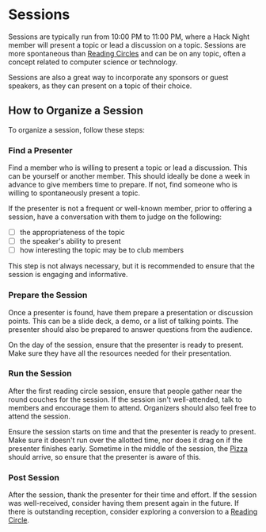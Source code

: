 # Sessions

Sessions are typically run from 10:00 PM to 11:00 PM, where a Hack Night member will present a topic or lead a discussion
on a topic. Sessions are more spontaneous than [Reading Circles](/events/hack-night/circles/README.md) and can be on any topic, often
a concept related to computer science or technology.

Sessions are also a great way to incorporate any sponsors or guest speakers, as they can present on a topic of their
choice.

## How to Organize a Session

To organize a session, follow these steps:

### Find a Presenter

Find a member who is willing to present a topic or lead a discussion. This can be yourself or another member. This
should ideally be done a week in advance to give members time to prepare. If not, find someone who is willing to
spontaneously present a topic.

If the presenter is not a frequent or well-known member, prior to offering a session, have a conversation with them
to judge on the following:

- [ ] the appropriateness of the topic
- [ ] the speaker's ability to present
- [ ] how interesting the topic may be to club members

This step is not always necessary, but it is recommended to ensure that the session is engaging and informative.

### Prepare the Session

Once a presenter is found, have them prepare a presentation or discussion points. This can be a slide deck, a demo, or
a list of talking points. The presenter should also be prepared to answer questions from the audience.

On the day of the session, ensure that the presenter is ready to present. Make sure they have all the resources needed
for their presentation.

### Run the Session

After the first reading circle session, ensure that people gather near the round couches for the session. If the
session isn't well-attended, talk to members and encourage them to attend. Organizers should also feel free to attend
the session.

Ensure the session starts on time and that the presenter is ready to present. Make sure it doesn't run over the
allotted time, nor does it drag on if the presenter finishes early. Sometime in the middle of the session, the [Pizza](/events/hack-night/pizza.md)
should arrive, so ensure that the presenter is aware of this.

### Post Session

After the session, thank the presenter for their time and effort. If the session was well-received, consider having
them present again in the future. If there is outstanding reception, consider exploring a conversion to a
[Reading Circle](/events/hack-night/circles/README.md).
